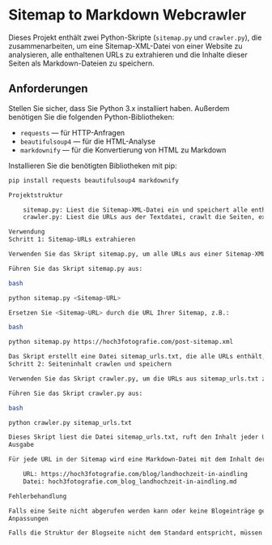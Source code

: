 # Sitemap to Markdown Webcrawler

Dieses Projekt enthält zwei Python-Skripte (`sitemap.py` und `crawler.py`), die zusammenarbeiten, um eine Sitemap-XML-Datei von einer Website zu analysieren, alle enthaltenen URLs zu extrahieren und die Inhalte dieser Seiten als Markdown-Dateien zu speichern.

## Anforderungen

Stellen Sie sicher, dass Sie Python 3.x installiert haben. Außerdem benötigen Sie die folgenden Python-Bibliotheken:

- `requests` — für HTTP-Anfragen
- `beautifulsoup4` — für die HTML-Analyse
- `markdownify` — für die Konvertierung von HTML zu Markdown

Installieren Sie die benötigten Bibliotheken mit pip:

```bash
pip install requests beautifulsoup4 markdownify

Projektstruktur

    sitemap.py: Liest die Sitemap-XML-Datei ein und speichert alle enthaltenen URLs in einer Textdatei.
    crawler.py: Liest die URLs aus der Textdatei, crawlt die Seiten, extrahiert die Inhalte und speichert sie in Markdown-Dateien.

Verwendung
Schritt 1: Sitemap-URLs extrahieren

Verwenden Sie das Skript sitemap.py, um alle URLs aus einer Sitemap-XML-Datei zu extrahieren und in einer Textdatei zu speichern.

Führen Sie das Skript sitemap.py aus:

bash

python sitemap.py <Sitemap-URL>

Ersetzen Sie <Sitemap-URL> durch die URL Ihrer Sitemap, z.B.:

bash

python sitemap.py https://hoch3fotografie.com/post-sitemap.xml

Das Skript erstellt eine Datei sitemap_urls.txt, die alle URLs enthält, die in der Sitemap gefunden wurden.
Schritt 2: Seiteninhalt crawlen und speichern

Verwenden Sie das Skript crawler.py, um die URLs aus sitemap_urls.txt zu lesen, die Seiteninhalte zu crawlen und die Inhalte in Markdown-Dateien zu speichern.

Führen Sie das Skript crawler.py aus:

bash

python crawler.py sitemap_urls.txt

Dieses Skript liest die Datei sitemap_urls.txt, ruft den Inhalt jeder URL ab, konvertiert ihn in Markdown und speichert ihn in einer entsprechenden .md-Datei.
Ausgabe

Für jede URL in der Sitemap wird eine Markdown-Datei mit dem Inhalt der Seite erstellt. Der Name der Datei basiert auf der URL, wobei spezielle Zeichen durch Unterstriche ersetzt werden. Zum Beispiel:

    URL: https://hoch3fotografie.com/blog/landhochzeit-in-aindling
    Datei: hoch3fotografie.com_blog_landhochzeit-in-aindling.md

Fehlerbehandlung

Falls eine Seite nicht abgerufen werden kann oder keine Blogeinträge gefunden werden, gibt das Skript eine entsprechende Fehlermeldung auf der Konsole aus.
Anpassungen

Falls die Struktur der Blogseite nicht dem Standard entspricht, müssen Sie möglicherweise den HTML-Selektor in der Funktion fetch_content in crawler.py anpassen.